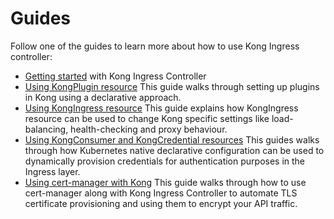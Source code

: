 # Guides

Follow one of the guides to learn more about how to use
Kong Ingress controller:

- [Getting started](getting-started.md) with Kong Ingress Controller
- [Using KongPlugin resource](using-kongplugin-resource.md)
  This guide walks through setting up plugins in Kong using a declarative
  approach.
- [Using KongIngress resource](using-kongingress-resource.md)
  This guide explains how KongIngress resource can be used to change Kong
  specific settings like load-balancing, health-checking and proxy behaviour.
- [Using KongConsumer and KongCredential resources](using-consumer-credential-resource)
  This guides walks through how Kubernetes native declarative configuration
  can be used to dynamically provision credentials for authentication purposes
  in the Ingress layer.
- [Using cert-manager with Kong](cert-manager.md)
  This guide walks through how to use cert-manager along with Kong Ingress
  Controller to automate TLS certificate provisioning and using them
  to encrypt your API traffic.
